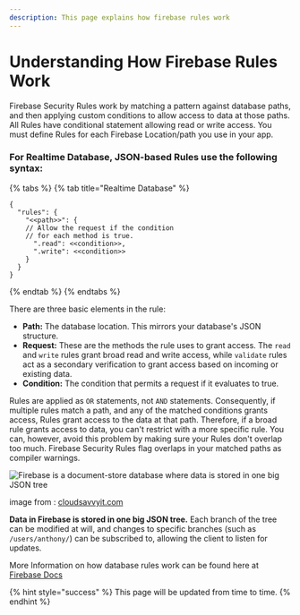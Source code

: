 ```yaml
---
description: This page explains how firebase rules work
---
```


# Understanding How Firebase Rules Work

Firebase Security Rules work by matching a pattern against database paths, and then applying custom conditions to allow access to data at those paths. All Rules have conditional statement allowing read or write access. You must define Rules for each Firebase Location/path  you use in your app.

### For Realtime Database, JSON-based Rules use the following syntax:

{% tabs %}
{% tab title="Realtime Database" %}
```text
{
  "rules": {
    "<<path>>": {
    // Allow the request if the condition
    // for each method is true.
      ".read": <<condition>>,
      ".write": <<condition>>
    }
  }
}
```
{% endtab %}
{% endtabs %}

 

There are three basic elements in the rule:

* **Path:** The database location. This mirrors your database's JSON structure.
* **Request:** These are the methods the rule uses to grant access. The `read` and `write` rules grant broad read and write access, while `validate` rules act as a secondary verification to grant access based on incoming or existing data.
* **Condition:** The condition that permits a request if it evaluates to true.

Rules are applied as `OR` statements, not `AND` statements. Consequently, if multiple rules match a path, and any of the matched conditions grants access, Rules grant access to the data at that path. Therefore, if a broad rule grants access to data, you can't restrict with a more specific rule. You can, however, avoid this problem by making sure your Rules don't overlap too much. Firebase Security Rules flag overlaps in your matched paths as compiler warnings.

![Firebase is a document-store database where data is stored in one big JSON tree](https://www.cloudsavvyit.com/p/uploads/2020/05/2d6280da.png?trim=1,1&bg-color=000&pad=1,1)

image from : [cloudsavvyit.com ](https://www.cloudsavvyit.com/p/uploads/2020/05/2d6280da.png?trim=1,1&bg-color=000&pad=1,1)



 **Data in Firebase is stored in one big JSON tree.** Each branch of the tree can be modified at will, and changes to specific branches \(such as `/users/anthony/`\) can be subscribed to, allowing the client to listen for updates.





More Information on how database rules work can be found here at [Firebase Docs](https://firebase.google.com/docs/rules/rules-behavior#:~:text=How%20rules%20apply%20to%20paths)

{% hint style="success" %}
This page will be updated from time to time.
{% endhint %}

